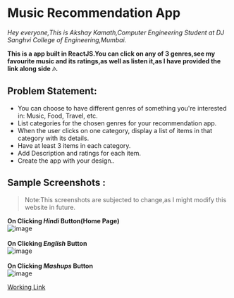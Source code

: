 # Music Recommendation App

<i>Hey everyone,This is Akshay Kamath,Computer Engineering Student at DJ Sanghvi College of Engineering,Mumbai.</i>

<b>This is a app built in ReactJS.You can click on any of 3 genres,see my favourite music and its ratings,as well as listen it,as I have provided the link along side 🎶.</b>

## Problem Statement:
- You can choose to have different genres of something you're interested in: Music, Food, Travel, etc.
- List categories for the chosen genres for your recommendation app.
- When the user clicks on one category, display a list of items in that category with its details.
- Have at least 3 items in each category.
- Add Description and ratings for each item.
- Create the app with your design..

## Sample Screenshots :
> Note:This screenshots are subjected to change,as I might modify this  website in future.<br>

<b>On Clicking <i>Hindi</i> Button(Home Page)</b><br>
![image](https://user-images.githubusercontent.com/73344382/210010294-f292b1a8-a5fe-428b-920a-a300961bc871.png)<br><br>
<b>On Clicking <i>English</i> Button</b><br>
![image](https://user-images.githubusercontent.com/73344382/210010324-2f921189-877f-4e34-93c5-4e534ae41009.png)<br><br>
<b>On Clicking <i>Mashups</i> Button</b><br>
![image](https://user-images.githubusercontent.com/73344382/210010353-03ace94e-76af-41a8-9c72-80ad7ed16b20.png)



[Working Link](https://music-recommendation-app.netlify.app/)

